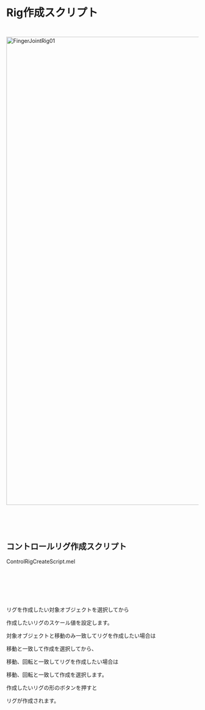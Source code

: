 <h1><p><br>Rig作成スクリプト</p></h1></br>

<img width="1224" alt="FingerJointRig01" src="https://github.com/KWneko/RiggingAssist/assets/164093711/5159bc2d-a620-49f8-a862-b860796d3632">
<p><br>
  </p></br>
<h2>コントロールリグ作成スクリプト</h2>

ControlRigCreateScript.mel
<p><br></p></br>
<p><br>

リグを作成したい対象オブジェクトを選択してから

作成したいリグのスケール値を設定します。

対象オブジェクトと移動のみ一致してリグを作成したい場合は

移動と一致して作成を選択してから、

移動、回転と一致してリグを作成したい場合は

移動、回転と一致して作成を選択します。

作成したいリグの形のボタンを押すと

リグが作成されます。




  </p></br>

<p><br>
  </p></br>
